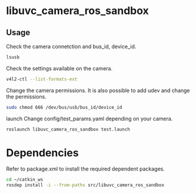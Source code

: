 # libuvc_camera_ros_sandbox

## Usage
Check the camera connetction and bus_id, device_id.
```sh
lsusb
```

Check the settings available on the camera.
```sh
v4l2-ctl --list-formats-ext
```

Change the camera permissions. It is also possible to add udev and change the permissions.
```sh
sudo chmod 666 /dev/bus/usb/bus_id/device_id
```

launch
Change config/test_params.yaml depending on your camera.
```sh
roslaunch libuvc_camera_ros_sandbox test.launch
```

# Dependencies
Refer to package.xml to install the required dependent packages.
```sh
cd ~/catkin_ws
rosdep install -i --from-paths src/libuvc_camera_ros_sandbox
```